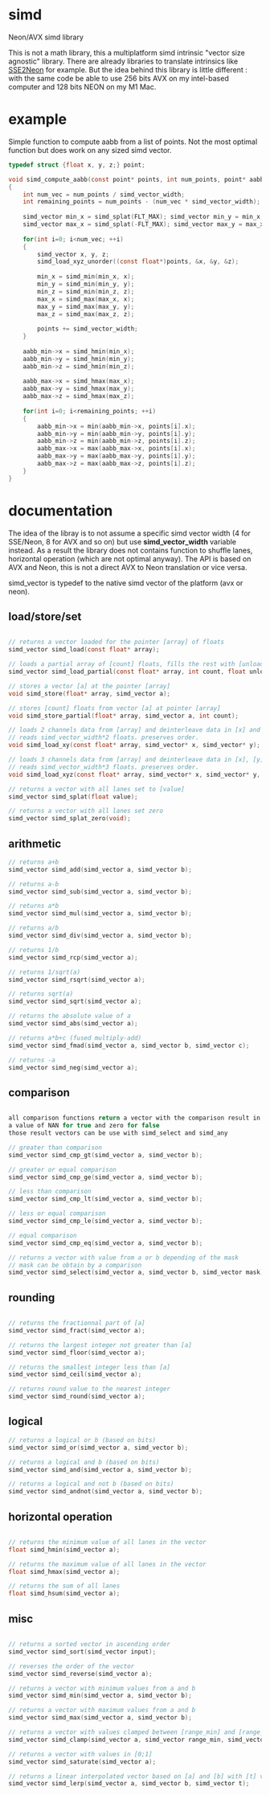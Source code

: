 # simd
Neon/AVX simd library

This is not a math library, this a multiplatform simd intrinsic "vector size agnostic" library. There are already libraries to translate intrinsics like [SSE2Neon](https://github.com/DLTcollab/sse2neon) for example. But the idea behind this library is little different : with the same code be able to use 256 bits AVX on my intel-based computer and 128 bits NEON on my M1 Mac. 

# example

Simple function to compute aabb from a list of points. Not the most optimal function but does work on any sized simd vector. 

```C
typedef struct {float x, y, z;} point;

void simd_compute_aabb(const point* points, int num_points, point* aabb_min, point* aabb_max)
{
    int num_vec = num_points / simd_vector_width;
    int remaining_points = num_points - (num_vec * simd_vector_width);
    
    simd_vector min_x = simd_splat(FLT_MAX); simd_vector min_y = min_x; simd_vector min_z = min_x;
    simd_vector max_x = simd_splat(-FLT_MAX); simd_vector max_y = max_x; simd_vector max_z = max_x;
    
    for(int i=0; i<num_vec; ++i)
    {
        simd_vector x, y, z;
        simd_load_xyz_unorder((const float*)points, &x, &y, &z);
        
        min_x = simd_min(min_x, x);
        min_y = simd_min(min_y, y);
        min_z = simd_min(min_z, z);
        max_x = simd_max(max_x, x);
        max_y = simd_max(max_y, y);
        max_z = simd_max(max_z, z);
        
        points += simd_vector_width;
    }
    
    aabb_min->x = simd_hmin(min_x);
    aabb_min->y = simd_hmin(min_y);
    aabb_min->z = simd_hmin(min_z);
    
    aabb_max->x = simd_hmax(max_x);
    aabb_max->y = simd_hmax(max_y);
    aabb_max->z = simd_hmax(max_z);
    
    for(int i=0; i<remaining_points; ++i)
    {
        aabb_min->x = min(aabb_min->x, points[i].x);
        aabb_min->y = min(aabb_min->y, points[i].y);
        aabb_min->z = min(aabb_min->z, points[i].z);
        aabb_max->x = max(aabb_max->x, points[i].x);
        aabb_max->y = max(aabb_max->y, points[i].y);
        aabb_max->z = max(aabb_max->z, points[i].z);
    }
}

```

# documentation

The idea of the libray is to not assume a specific simd vector width (4 for SSE/Neon, 8 for AVX and so on) but use **simd_vector_width** variable instead. As a result the library does not contains function to shuffle lanes, horizontal operation (which are not optimal anyway). The API is based on AVX and Neon, this is not a direct AVX to Neon translation or vice versa.


simd_vector is typedef to the native simd vector of the platform (avx or neon).


## load/store/set

```C

// returns a vector loaded for the pointer [array] of floats
simd_vector simd_load(const float* array);

// loads a partial array of [count] floats, fills the rest with [unload_value]
simd_vector simd_load_partial(const float* array, int count, float unload_value);

// stores a vector [a] at the pointer [array] 
void simd_store(float* array, simd_vector a);

// stores [count] floats from vector [a] at pointer [array]
void simd_store_partial(float* array, simd_vector a, int count);

// loads 2 channels data from [array] and deinterleave data in [x] and [y].
// reads simd_vector_width*2 floats. preserves order.
void simd_load_xy(const float* array, simd_vector* x, simd_vector* y);

// loads 3 channels data from [array] and deinterleave data in [x], [y] and [z].
// reads simd_vector_width*3 floats. preserves order.
void simd_load_xyz(const float* array, simd_vector* x, simd_vector* y, simd_vector* z);

// returns a vector with all lanes set to [value] 
simd_vector simd_splat(float value);

// returns a vector with all lanes set zero
simd_vector simd_splat_zero(void);

```

## arithmetic 

```C
// returns a+b
simd_vector simd_add(simd_vector a, simd_vector b);

// returns a-b
simd_vector simd_sub(simd_vector a, simd_vector b);

// returns a*b
simd_vector simd_mul(simd_vector a, simd_vector b);

// returns a/b
simd_vector simd_div(simd_vector a, simd_vector b);

// returns 1/b
simd_vector simd_rcp(simd_vector a);

// returns 1/sqrt(a)
simd_vector simd_rsqrt(simd_vector a);

// returns sqrt(a)
simd_vector simd_sqrt(simd_vector a);

// returns the absolute value of a
simd_vector simd_abs(simd_vector a);

// returns a*b+c (fused multiply-add)
simd_vector simd_fmad(simd_vector a, simd_vector b, simd_vector c);

// returns -a
simd_vector simd_neg(simd_vector a);

```

## comparison

```C

all comparison functions return a vector with the comparison result in each lanes
a value of NAN for true and zero for false
those result vectors can be use with simd_select and simd_any

// greater than comparison
simd_vector simd_cmp_gt(simd_vector a, simd_vector b);

// greater or equal comparison
simd_vector simd_cmp_ge(simd_vector a, simd_vector b);

// less than comparison
simd_vector simd_cmp_lt(simd_vector a, simd_vector b); 

// less or equal comparison
simd_vector simd_cmp_le(simd_vector a, simd_vector b); 

// equal comparison
simd_vector simd_cmp_eq(simd_vector a, simd_vector b); 

// returns a vector with value from a or b depending of the mask
// mask can be obtain by a comparison
simd_vector simd_select(simd_vector a, simd_vector b, simd_vector mask)

```

## rounding

```C

// returns the fractionnal part of [a]
simd_vector simd_fract(simd_vector a);

// returns the largest integer not greater than [a]
simd_vector simd_floor(simd_vector a);

// returns the smallest integer less than [a]
simd_vector simd_ceil(simd_vector a);

// returns round value to the nearest integer
simd_vector simd_round(simd_vector a);

```

## logical

```C
// returns a logical or b (based on bits)
simd_vector simd_or(simd_vector a, simd_vector b);

// returns a logical and b (based on bits)
simd_vector simd_and(simd_vector a, simd_vector b);

// returns a logical and not b (based on bits)
simd_vector simd_andnot(simd_vector a, simd_vector b);

```

## horizontal operation

```C

// returns the minimum value of all lanes in the vector
float simd_hmin(simd_vector a);

// returns the maximum value of all lanes in the vector
float simd_hmax(simd_vector a);

// returns the sum of all lanes
float simd_hsum(simd_vector a);

```

## misc

```C

// returns a sorted vector in ascending order
simd_vector simd_sort(simd_vector input);

// reverses the order of the vector
simd_vector simd_reverse(simd_vector a);

// returns a vector with minimum values from a and b
simd_vector simd_min(simd_vector a, simd_vector b);

// returns a vector with maximum values from a and b
simd_vector simd_max(simd_vector a, simd_vector b);

// returns a vector with values clamped between [range_min] and [range_max]
simd_vector simd_clamp(simd_vector a, simd_vector range_min, simd_vector range_max);

// returns a vector with values in [0;1]
simd_vector simd_saturate(simd_vector a);

// returns a linear interpolated vector based on [a] and [b] with [t] values in [0;1] range
simd_vector simd_lerp(simd_vector a, simd_vector b, simd_vector t);

```

